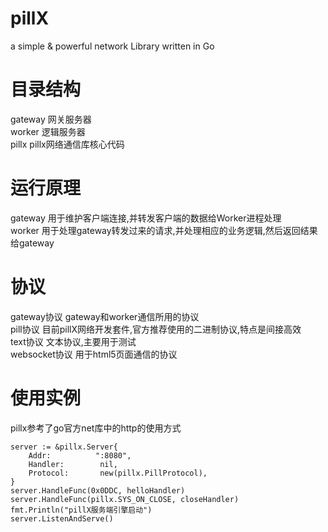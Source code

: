 # pillX
a simple &amp; powerful network Library written in Go

# 目录结构
  gateway 网关服务器<br />
  worker 逻辑服务器<br />
  pillx   pillx网络通信库核心代码
  
# 运行原理
  gateway 用于维护客户端连接,并转发客户端的数据给Worker进程处理 <br />
  worker 用于处理gateway转发过来的请求,并处理相应的业务逻辑,然后返回结果给gateway
  
# 协议
  gateway协议 gateway和worker通信所用的协议 <br />
  pill协议 目前pillX网络开发套件,官方推荐使用的二进制协议,特点是间接高效<br />
  text协议 文本协议,主要用于测试<br />
  websocket协议 用于html5页面通信的协议
  
# 使用实例
  pillx参考了go官方net库中的http的使用方式
  
	server := &pillx.Server{
		Addr:          ":8080",
		Handler:        nil,
		Protocol:		new(pillx.PillProtocol),
	}
	server.HandleFunc(0x0DDC, helloHandler)
	server.HandleFunc(pillx.SYS_ON_CLOSE, closeHandler)
	fmt.Println("pillX服务端引擎启动")
	server.ListenAndServe()
